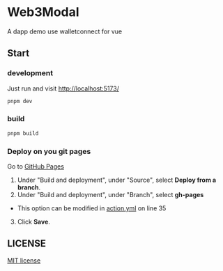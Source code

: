 # Web3Modal 

A dapp demo use walletconnect for vue

<!-- - [ ] Transfer
  - [x] ui style
  - [ ] Transfer assets from bsc to eth, No commissions!! -->

## Start

### development

Just run and visit [http://localhost:5173/](http://localhost:5173/)

```bash
pnpm dev
```

### build

```bash
pnpm build
```

### Deploy on you git pages

Go to [GitHub Pages](https://github.com/AxyLm/vite-web3-start/settings/pages)

1. Under "Build and deployment", under "Source", select **Deploy from a branch**.
2. Under "Build and deployment", under "Branch", select **gh-pages**

- This option can be modified in [action.yml](./.github/workflows/action.yml#L35-L20) on line 35

3. Click **Save**.

## LICENSE

[MIT license](./LICENSE)
